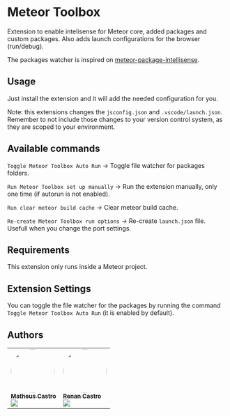 # Meteor Toolbox

Extension to enable intelisense for Meteor core, added packages and custom packages. Also adds launch configurations for the browser (run/debug).

The packages watcher is inspired on [meteor-package-intellisense](https://github.com/mattblackdev/meteor-package-intellisense).

## Usage

Just install the extension and it will add the needed configuration for you.

Note: this extensions changes the `jsconfig.json` and `.vscode/launch.json`. Remember to not include those changes to your version control system, as they are scoped to your environment.

## Available commands

`Toggle Meteor Toolbox Auto Run` -> Toggle file watcher for packages folders.

`Run Meteor Toolbox set up manually` -> Run the extension manually, only one time (if autorun is not enabled).

`Run clear meteor build cache` -> Clear meteor build cache.

`Re-create Meteor Toolbox run options` -> Re-create `launch.json` file. Usefull when you change the port settings.

## Requirements

This extension only runs inside a Meteor project.

## Extension Settings

You can toggle the file watcher for the packages by running the command `Toggle Meteor Toolbox Auto Run` (it is enabled by default).

## Authors

<div>
  <table>
  <tr>
    <td valign="top">
      <a href="https://github.com/matheusccastroo/">
 <img style="border-radius: 50%;" src="https://avatars.githubusercontent.com/u/48069682?v=4" width="100px;" alt=""/>
 <br />
 <sub><b>Matheus Castro</b></sub></a> 
     <br />
    <a href="https://github.com/matheusccastroo" title="Github"><img src="https://img.shields.io/badge/GitHub-100000?style=for-the-badge&logo=github&logoColor=white"/></a>
    </td>
    <td valign="top">
      <a href="https://github.com/renanccastro/">
 <img style="border-radius: 50%;" src="https://avatars.githubusercontent.com/u/3637255?v=4" width="100px;" alt=""/>
 <br />
 <sub><b>Renan Castro</b></sub></a>
    <br />
    <a href="https://github.com/renanccastro" title="Github"><img src="https://img.shields.io/badge/GitHub-100000?style=for-the-badge&logo=github&logoColor=white"/></a>
    </td>
  </tr>
</table>

</div>

